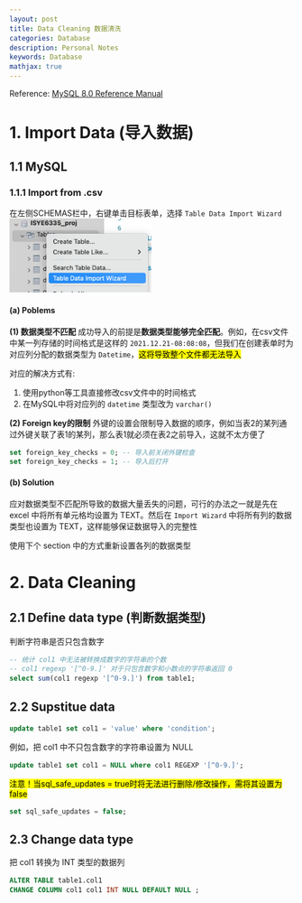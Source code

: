 ```yaml
---
layout: post
title: Data Cleaning 数据清洗
categories: Database
description: Personal Notes
keywords: Database
mathjax: true
---
```


Reference: [MySQL 8.0 Reference Manual](https://dev.mysql.com/doc/refman/8.0/en/)


# 1. Import Data (导入数据)
## 1.1 MySQL
### 1.1.1 Import from .csv
在左侧SCHEMAS栏中，右键单击目标表单，选择 `Table Data Import Wizard`
<img src="/images/2022-10/Snipaste_2022-10-07_12-33-26.png" width="50%">

#### (a) Poblems 
**(1) 数据类型不匹配**
成功导入的前提是**数据类型能够完全匹配**。例如，在csv文件中某一列存储的时间格式是这样的 `2021.12.21-08:08:08`，但我们在创建表单时为对应列分配的数据类型为 `Datetime`，<span style="background-color: yellow; color: black;">这将导致整个文件都无法导入</span>

对应的解决方式有:
1. 使用python等工具直接修改csv文件中的时间格式
2. 在MySQL中将对应列的 `datetime` 类型改为 `varchar()`

**(2) Foreign key的限制**
外键的设置会限制导入数据的顺序，例如当表2的某列通过外键关联了表1的某列，那么表1就必须在表2之前导入，这就不太方便了
```sql
set foreign_key_checks = 0; -- 导入前关闭外键检查
set foreign_key_checks = 1; -- 导入后打开
```


#### (b) Solution
应对数据类型不匹配所导致的数据大量丢失的问题，可行的办法之一就是先在 excel 中将所有单元格均设置为 TEXT。然后在 `Import Wizard` 中将所有列的数据类型也设置为 TEXT，这样能够保证数据导入的完整性

使用下个 section 中的方式重新设置各列的数据类型






# 2. Data Cleaning
## 2.1 Define data type (判断数据类型)
判断字符串是否只包含数字
```sql
-- 统计 col1 中无法被转换成数字的字符串的个数
-- col1 regexp '[^0-9.]' 对于只包含数字和小数点的字符串返回 0
select sum(col1 regexp '[^0-9.]') from table1;
```

## 2.2 Supstitue data
```sql
update table1 set col1 = 'value' where 'condition';
```

例如，把 col1 中不只包含数字的字符串设置为 NULL
```sql
update table1 set col1 = NULL where col1 REGEXP '[^0-9.]';
```

<span style="background-color: yellow; color: black;">注意！当sql_safe_updates = true时将无法进行删除/修改操作，需将其设置为false</span>
```sql
set sql_safe_updates = false;
```


## 2.3 Change data type
把 col1 转换为 INT 类型的数据列
```sql
ALTER TABLE table1.col1
CHANGE COLUMN col1 col1 INT NULL DEFAULT NULL ;
```

